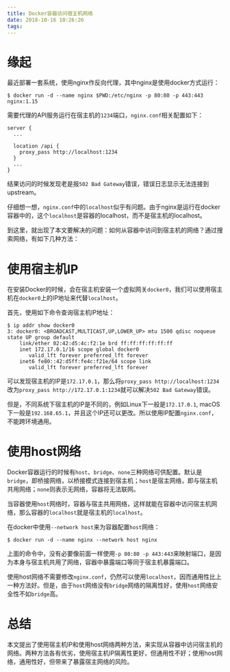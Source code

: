 ```yaml
---
title: Docker容器访问宿主机网络
date: 2018-10-16 10:26:26
tags:
---
```


# 缘起

最近部署一套系统，使用nginx作反向代理，其中nginx是使用docker方式运行：

```
$ docker run -d --name nginx $PWD:/etc/nginx -p 80:80 -p 443:443 nginx:1.15
```

需要代理的API服务运行在宿主机的`1234`端口，`nginx.conf`相关配置如下：

```
server {
  ...

  location /api {
    proxy_pass http://localhost:1234
  }
  ...
}
```

结果访问的时候发现老是报`502 Bad Gateway`错误，错误日志显示无法连接到upstream。

仔细想一想，`nginx.conf`中的`localhost`似乎有问题。由于nginx是运行在docker容器中的，这个`localhost`是容器的localhost，而不是宿主机的localhost。

到这里，就出现了本文要解决的问题：如何从容器中访问到宿主机的网络？通过搜索网络，有如下几种方法：


# 使用宿主机IP

在安装Docker的时候，会在宿主机安装一个虚拟网关`docker0`，我们可以使用宿主机在`docker0`上的IP地址来代替`localhost`。

首先，使用如下命令查询宿主机IP地址：

```
$ ip addr show docker0
3: docker0: <BROADCAST,MULTICAST,UP,LOWER_UP> mtu 1500 qdisc noqueue state UP group default
    link/ether 02:42:d5:4c:f2:1e brd ff:ff:ff:ff:ff:ff
    inet 172.17.0.1/16 scope global docker0
       valid_lft forever preferred_lft forever
    inet6 fe80::42:d5ff:fe4c:f21e/64 scope link
       valid_lft forever preferred_lft forever
```

可以发现宿主机的IP是`172.17.0.1`，那么将`proxy_pass http://localhost:1234`改为`proxy_pass http://172.17.0.1:1234`就可以解决`502 Bad Gateway`错误。

但是，不同系统下宿主机的IP是不同的，例如Linux下一般是`172.17.0.1`, macOS下一般是`192.168.65.1`，并且这个IP还可以更改。所以使用IP配置`nginx.conf`，不能跨环境通用。


# 使用host网络

Docker容器运行的时候有`host`、`bridge`、`none`三种网络可供配置。默认是`bridge`，即桥接网络，以桥接模式连接到宿主机；`host`是宿主网络，即与宿主机共用网络；`none`则表示无网络，容器将无法联网。

当容器使用`host`网络时，容器与宿主共用网络，这样就能在容器中访问宿主机网络，那么容器的`localhost`就是宿主机的`localhost`。

在docker中使用`--network host`来为容器配置`host`网络：

```
$ docker run -d --name nginx --network host nginx
```

上面的命令中，没有必要像前面一样使用`-p 80:80 -p 443:443`来映射端口，是因为本身与宿主机共用了网络，容器中暴露端口等同于宿主机暴露端口。

使用host网络不需要修改`nginx.conf`，仍然可以使用`localhost`，因而通用性比上一种方法好。但是，由于`host`网络没有`bridge`网络的隔离性好，使用`host`网络安全性不如`bridge`高。


# 总结

本文提出了使用宿主机IP和使用host网络两种方法，来实现从容器中访问宿主机的网络。两种方法各有优劣，使用宿主机IP隔离性更好，但通用性不好；使用host网络，通用性好，但带来了暴露宿主网络的风险。
